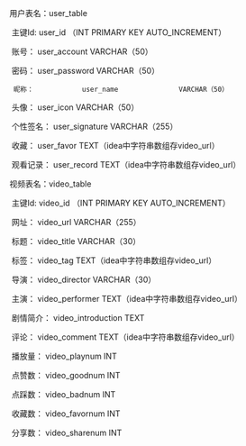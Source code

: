 用户表名：user_table

​    主键Id:           user_id        					（INT PRIMARY KEY AUTO_INCREMENT）

​	   账号：            user_account     			  VARCHAR（50） 

​	   密码：            user_password   			   VARCHAR（50）

     昵称：            user_name               VARCHAR（50）    
  
​	   头像：            user_icon          			VARCHAR（50）

​	   个性签名：        user_signature     		 VARCHAR（255）

​    收藏：            user_favor   					    TEXT（idea中字符串数组存video_url）

​	   观看记录：        user_record           TEXT（idea中字符串数组存video_url）

 

视频表名：video_table

​    主键Id:        	video_id           		（INT PRIMARY KEY AUTO_INCREMENT）

​    网址：       	   video_url            		VARCHAR（255）

​    标题：          	video_title            VARCHAR（30）

​   	标签：      	    video_tag         	 	 TEXT（idea中字符串数组存video_url）

​   	导演：          	video_director       	VARCHAR（30）

​   	主演：       	   video_performer   	   TEXT（idea中字符串数组存video_url）

​   	剧情简介：       video_introduction    TEXT

​	   评论：       	   video_comment   	     TEXT（idea中字符串数组存video_url）

​   	播放量：   	     video_playnum    	    INT

   ​	点赞数：         video_goodnum   	     INT

​	   点踩数：   	     video_badnum    		INT

​	   收藏数：         video_favornum   	   INT

​	   分享数：         video_sharenum   	  INT
